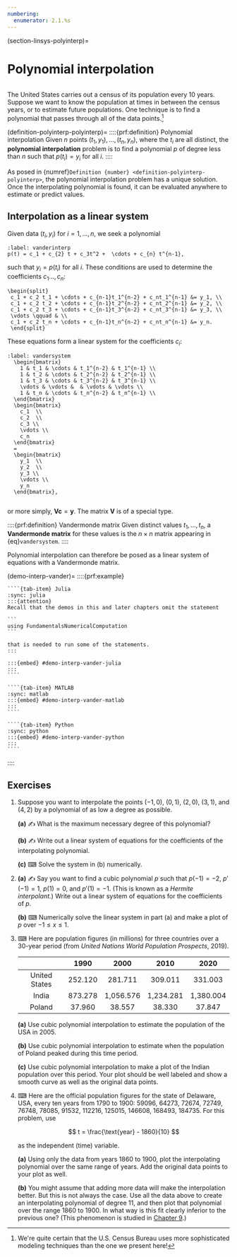 ```yaml
---
numbering:
  enumerator: 2.1.%s
---
```

(section-linsys-polyinterp)=
# Polynomial interpolation

```{index} interpolation
```

The United States carries out a census of its population every 10 years. Suppose we want to know the population at times in between the census years, or to estimate future populations. One technique is to find a polynomial that passes through all of the data points.[^census]

(definition-polyinterp-polyinterp)=
::::{prf:definition} Polynomial interpolation
Given $n$ points $(t_1,y_1),\ldots,(t_n,y_n)$, where the $t_i$ are all distinct, the **polynomial interpolation** problem is to find a polynomial $p$ of degree less than $n$ such that $p(t_i)=y_i$ for all $i$.
::::

As posed in {numref}`Definition {number} <definition-polyinterp-polyinterp>`, the polynomial interpolation problem has a unique solution. Once the interpolating polynomial is found, it can be evaluated anywhere to estimate or predict values. 

[^census]: We're quite certain that the U.S. Census Bureau uses more sophisticated modeling techniques than the one we present here!

## Interpolation as a linear system

Given data $(t_i,y_i)$ for $i=1,\ldots,n$, we seek a polynomial

```{math}
:label: vanderinterp
p(t) = c_1 + c_{2} t + c_3t^2 +  \cdots + c_{n} t^{n-1},
```

such that $y_i=p(t_i)$ for all $i$. These conditions are used to determine the coefficients $c_1\ldots,c_n$:

```{math}
\begin{split}
 c_1 + c_2 t_1 + \cdots + c_{n-1}t_1^{n-2} + c_nt_1^{n-1} &= y_1, \\
 c_1 + c_2 t_2 + \cdots + c_{n-1}t_2^{n-2} + c_nt_2^{n-1} &= y_2, \\
 c_1 + c_2 t_3 + \cdots + c_{n-1}t_3^{n-2} + c_nt_3^{n-1} &= y_3, \\
 \vdots \qquad & \\
 c_1 + c_2 t_n + \cdots + c_{n-1}t_n^{n-2} + c_nt_n^{n-1} &= y_n.
 \end{split}
```

These equations form a linear system for the coefficients $c_i$:

```{math}
:label: vandersystem
  \begin{bmatrix}
    1 & t_1 & \cdots & t_1^{n-2} & t_1^{n-1} \\
    1 & t_2 & \cdots & t_2^{n-2} & t_2^{n-1} \\
    1 & t_3 & \cdots & t_3^{n-2} & t_3^{n-1} \\
    \vdots & \vdots &  & \vdots & \vdots \\
    1 & t_n & \cdots & t_n^{n-2} & t_n^{n-1} \\
  \end{bmatrix}
  \begin{bmatrix}
    c_1  \\
    c_2  \\
    c_3 \\
    \vdots \\
    c_n
  \end{bmatrix}
  =
  \begin{bmatrix}
    y_1  \\
    y_2  \\
    y_3 \\
    \vdots \\
    y_n
  \end{bmatrix},
```

```{index} ! Vandermonde matrix
```

or more simply, $\mathbf{V} \mathbf{c} = \mathbf{y}$. The matrix $\mathbf{V}$ is of a
special type.

::::{prf:definition} Vandermonde matrix
Given distinct values $t_1,\ldots,t_n$, a **Vandermonde matrix** for these values is the $n\times n$ matrix appearing in {eq}`vandersystem`.
::::

Polynomial interpolation can therefore be posed as a linear system of equations with a Vandermonde matrix.


(demo-interp-vander)=
::::{prf:example}
`````{tab-set} 
````{tab-item} Julia
:sync: julia
:::{attention}
Recall that the demos in this and later chapters omit the statement

```
using FundamentalsNumericalComputation
``` 

that is needed to run some of the statements.
:::

:::{embed} #demo-interp-vander-julia
:::
```` 

````{tab-item} MATLAB
:sync: matlab
:::{embed} #demo-interp-vander-matlab
:::
```` 

````{tab-item} Python
:sync: python
:::{embed} #demo-interp-vander-python
:::
```` 
`````
::::


## Exercises

1. Suppose you want to interpolate the points $(-1,0)$, $(0,1)$, $(2,0)$, $(3,1)$, and $(4,2)$ by a polynomial of as low a degree as possible.
  
   **(a)** ✍ What is the maximum necessary degree of this polynomial?

   **(b)** ✍ Write out a linear system of equations for the coefficients of the interpolating polynomial.

   **(c)** ⌨ Solve the system in (b) numerically.
  
2. 
    **(a)** ✍ Say you want to find a cubic polynomial $p$ such that $p(-1) =-2$, $p'(-1) =1$, $p(1) = 0$, and $p'(1) =-1$. (This is known as a *Hermite interpolant.*) Write out a linear system of equations for the coefficients of $p$. 
    
    **(b)** ⌨ Numerically solve the linear system in part (a) and make a plot of $p$ over $-1 \le x \le 1$. 

3. ⌨ Here are population figures (in millions) for three countries over a 30-year period (from *United Nations World Population Prospects*, 2019).

    |          | 1990  |  2000  | 2010 | 2020 |
    |:------:|:----------:|:---------:|:---------:|:---------:|
    | United States | 252.120	 | 281.711 | 309.011	|	331.003 |
    | India | 873.278	| 1,056.576	| 1,234.281	| 1,380.004 |
    | Poland | 37.960	| 38.557 | 38.330	| 37.847 |

    **(a)** Use cubic polynomial interpolation to estimate the population of the USA in 2005.

    **(b)** Use cubic polynomial interpolation to estimate when the population of Poland peaked during this time period.
  
    **(c)** Use cubic polynomial interpolation to make a plot of the Indian population over this period. Your plot should be well labeled and show a smooth curve as well as the original data points.
  
4. ⌨ Here are the official population figures for the state of Delaware, USA, every ten years from 1790 to 1900: 59096, 64273, 72674, 72749, 76748, 78085, 91532, 112216, 125015, 146608, 168493, 184735. For this problem, use 

    $$
    t = \frac{\text{year} - 1860}{10}
    $$

    as the independent (time) variable.

    **(a)** Using only the data from years 1860 to 1900, plot the interpolating polynomial over the same range of years. Add the original data points to your plot as well.

    **(b)** You might assume that adding more data will make the interpolation better. But this is not always the case. Use all the data above to create an interpolating polynomial of degree 11, and then plot that polynomial over the range 1860 to 1900. In what way is this fit clearly inferior to the previous one? (This phenomenon is studied in [Chapter 9](../globalapprox/overview).)
